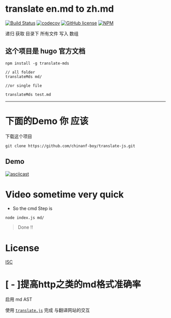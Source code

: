 # translate en.md to zh.md

[![Build Status](https://travis-ci.org/chinanf-boy/translate-js.svg?branch=master)](https://travis-ci.org/chinanf-boy/translate-js)
[![codecov](https://codecov.io/gh/chinanf-boy/translate-js/branch/master/graph/badge.svg)](https://codecov.io/gh/chinanf-boy/translate-js)
[![GitHub license](https://img.shields.io/github/license/chinanf-boy/translate-js.svg)](https://github.com/chinanf-boy/translate-js/blob/master/License)
[![NPM](https://nodei.co/npm/translate-mds.png)](https://nodei.co/npm/translate-mds/)

递归 获取 目录下 所有文件 写入 数组


## 这个项目是 hugo 官方文档 

```
npm install -g translate-mds
```

```
// all folder
translateMds md/

//or single file

translateMds test.md
```

---

# 下面的Demo 你 应该 

下载这个项目

```
git clone https://github.com/chinanf-boy/translate-js.git
```

## Demo

[![asciicast](https://asciinema.org/a/aPDJ0Vdt3awZs8NJV8DtYH0ww.png)](https://asciinema.org/a/aPDJ0Vdt3awZs8NJV8DtYH0ww)

# Video sometime very quick

- So the cmd Step is 

```
node index.js md/
```

> Done !!

# License

[ISC](./License)

# [ - ]提高http之类的md格式准确率
启用 md AST

使用 [``translate.js``](https://github.com/Selection-Translator/translation.js) 完成 与翻译网站的交互
